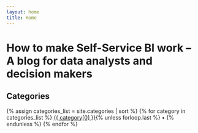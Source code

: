 ```yaml
---
layout: home
title: Home
---
```


# How to make Self-Service BI work – A blog for data analysts and decision makers

## Categories
<div class="category-links">
  {% assign categories_list = site.categories | sort %}
  {% for category in categories_list %}
    <a href="{{ site.baseurl }}/category/{{ category[0] | slugify }}">{{ category[0] }}</a>{% unless forloop.last %} • {% endunless %}
  {% endfor %}
</div>
